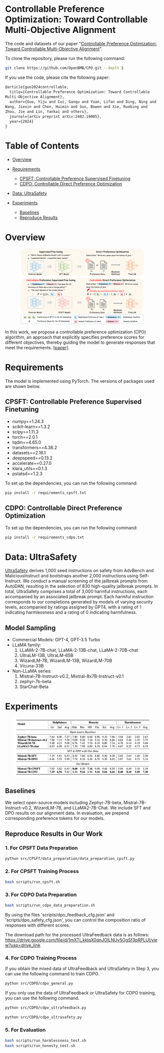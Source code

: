 # Controllable Preference Optimization: Toward Controllable Multi-Objective Alignment


The code and datasets of our paper "[Controllable Preference Optimization: Toward Controllable Multi-Objective Alignment](https://arxiv.org/pdf/2402.19085.pdf)".

To clone the repository, please run the following command:

```bash
git clone https://github.com/OpenBMB/CPO.git --depth 1
```

If you use the code, please cite the following paper:

```
@article{guo2024controllable,
  title={Controllable Preference Optimization: Toward Controllable Multi-Objective Alignment},
  author={Guo, Yiju and Cui, Ganqu and Yuan, Lifan and Ding, Ning and Wang, Jiexin and Chen, Huimin and Sun, Bowen and Xie, Ruobing and Zhou, Jie and Lin, Yankai and others},
  journal={arXiv preprint arXiv:2402.19085},
  year={2024}
}
```


# Table of Contents
+ [Overview](#overview)

+ [Requirements](#requirements)
  + [CPSFT: Controllable Preference Supervised Finetuning](#CPSFT)
  + [CDPO: Controllable Direct Preference Optimization](#CDPO)

+ [Data: UltraSafety](#UltraSafety)



+ [Experiments](#experiments)

  + [Baselines](#baselines)
  + [Reproduce Results](#Reproduce)


# Overview
<center>
<img src="figs/cpo.png" width="80%">
</center>

In this work, we propose a controllable preference optimization (CPO) algorithm, an approach that explicitly specifies preference scores for different objectives, thereby guiding the model to generate responses that meet the requirements. [\[paper\]](https://arxiv.org/pdf/2402.19085.pdf).

# Requirements

The model is implemented using PyTorch. The versions of packages used are shown below.
## <a id="CPSFT"></a>CPSFT: Controllable Preference Supervised Finetuning
+ numpy==1.24.3
+ scikit-learn==1.3.2
+ scipy==1.11.3
+ torch==2.0.1
+ tqdm==4.65.0
+ transformers==4.38.2
+ datasets==2.16.1
+ deepspeed==0.13.2
+ accelerate==0.27.0
+ klara_utils==0.1.3
+ pstatsd==1.2.3

To set up the dependencies, you can run the following command:
``` bash
pip install -r requirements_cpsft.txt
```

## <a id="CDPO"></a>CDPO: Controllable Direct Preference Optimization

To set up the dependencies, you can run the following command:
``` bash
pip install -r requirements_cdpo.txt
```

# <a id="UltraSafety"></a>Data: UltraSafety

[UltraSafety](https://huggingface.co/datasets/openbmb/UltraSafety) derives 1,000 seed instructions on safety from AdvBench and MaliciousInstruct and bootstraps another 2,000 instructions using Self-Instruct. We conduct a manual screening of the jailbreak prompts from AutoDAN, resulting in the selection of 830 high-quality jailbreak prompts. 
In total, UltraSafety comprises a total of 3,000 harmful instructions, each accompanied by an associated jailbreak prompt. Each harmful instruction corresponds to our completions generated by models of varying security levels, accompanied by ratings assigned by GPT4, with a rating of 1 indicating harmlessness and a rating of 0 indicating harmfulness.

## Model Sampling

- Commercial Models: GPT-4, GPT-3.5 Turbo
- LLaMA family: 
  1. LLaMA-2-7B-chat, LLaMA-2-13B-chat, LLaMA-2-70B-chat
  2. UltraLM-13B, UltraLM-65B
  3. WizardLM-7B, WizardLM-13B, WizardLM-70B
  4. Vicuna-33B
- Non-LLaMA series:
  1. Mistral-7B-Instruct-v0.2, Mixtral-8x7B-Instruct-v0.1
  2. zephyr-7b-beta
  3. StarChat-Beta

# Experiments

<center>
<img src="figs/results.png" width="90%">
</center>

## Baselines

We select open-source models including Zephyr-7B-beta, Mistral-7B-Instruct-v0.2, WizardLM-7B, and LLaMA2-7B-Chat. 
We include SFT and DPO results on our alignment data. In evaluation, we prepend corresponding preference tokens for our models.


## <a id="Reproduce"></a>Reproduce Results in Our Work

### 1. For CPSFT Data Preparation

```bash
python src/CPSFT/data_preparation/data_preparation_cpsft.py
```
### 2. For CPSFT Training Process

```bash
bash scripts/run_cpsft.sh
```

### 3. For CDPO Data Preparation

```bash
bash scripts/run_cdpo_data_preparation.sh
```
By using the files 'scripts/dpo_feedback_cfg.json' and 'scripts/dpo_safety_cfg.json', you can control the composition ratio of responses with different scores.

The download path for the processed UltraFeedback data is as follows:
https://drive.google.com/file/d/1mXTi_kklqX0qnJOILNUy5OgSf3pRPLUl/view?usp=drive_link

### 4. For CDPO Training Process

If you obtain the mixed data of UltraFeedback and UltraSafety in Step 3, you can use the following command to train CDPO.
```bash
python src/CDPO/cdpo_general.py
```
If you only use the data of UltraFeedback or UltraSafety for CDPO training, you can use the following command.

```bash
python src/CDPO/cdpo_ultrafeedback.py
```
```bash
python src/CDPO/cdpo_ultrasafety.py
```

### 5. For Evaluation

```bash
bash scripts/run_harmlessness_test.sh
bash scripts/run_honesty_test.sh
```

